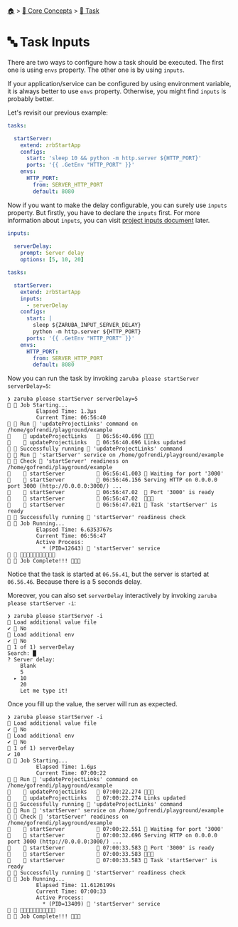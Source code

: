 <!--startTocHeader-->
[🏠](../../README.md) > [🧠 Core Concepts](../README.md) > [🔨 Task](README.md)
# 🔤 Task Inputs
<!--endTocHeader-->


There are two ways to configure how a task should be executed. The first one is using `envs` property. The other one is by using `inputs`.

If your application/service can be configured by using environment variable, it is always better to use `envs` property. Otherwise, you might find `inputs` is probably better.

Let's revisit our previous example:

```yaml
tasks:

  startServer:
    extend: zrbStartApp
    configs:
      start: 'sleep 10 && python -m http.server ${HTTP_PORT}'
      ports: '{{ .GetEnv "HTTP_PORT" }}'
    envs:
      HTTP_PORT:
        from: SERVER_HTTP_PORT
        default: 8080
```

Now if you want to make the delay configurable, you can surely use `inputs` property. But firstly, you have to declare the `inputs` first. For more information about `inputs`, you can visit [project inputs document](../project/project-inputs.md) later.

```yaml
inputs:
  
  serverDelay:
    prompt: Server delay
    options: [5, 10, 20]

tasks:

  startServer:
    extend: zrbStartApp
    inputs:
      - serverDelay
    configs:
      start: |
        sleep ${ZARUBA_INPUT_SERVER_DELAY}
        python -m http.server ${HTTP_PORT}
      ports: '{{ .GetEnv "HTTP_PORT" }}'
    envs:
      HTTP_PORT:
        from: SERVER_HTTP_PORT
        default: 8080
```

Now you can run the task by invoking `zaruba please startServer serverDelay=5`:

```
❯ zaruba please startServer serverDelay=5
🤖 🔎 Job Starting...
         Elapsed Time: 1.3µs
         Current Time: 06:56:40
🤖 🏁 Run 🔗 'updateProjectLinks' command on /home/gofrendi/playground/example
🤖    🚀 updateProjectLinks   🔗 06:56:40.696 🎉🎉🎉
🤖    🚀 updateProjectLinks   🔗 06:56:40.696 Links updated
🤖 🎉 Successfully running 🔗 'updateProjectLinks' command
🤖 🏁 Run 🍏 'startServer' service on /home/gofrendi/playground/example
🤖 🏁 Check 🍏 'startServer' readiness on /home/gofrendi/playground/example
🤖    🔎 startServer          🍏 06:56:41.003 📜 Waiting for port '3000'
🤖    🚀 startServer          🍏 06:56:46.156 Serving HTTP on 0.0.0.0 port 3000 (http://0.0.0.0:3000/) ...
🤖    🔎 startServer          🍏 06:56:47.02  📜 Port '3000' is ready
🤖    🔎 startServer          🍏 06:56:47.02  🎉🎉🎉
🤖    🔎 startServer          🍏 06:56:47.021 📜 Task 'startServer' is ready
🤖 🎉 Successfully running 🍏 'startServer' readiness check
🤖 🔎 Job Running...
         Elapsed Time: 6.6353767s
         Current Time: 06:56:47
         Active Process:
           * (PID=12643) 🍏 'startServer' service
🤖 🎉 🎉🎉🎉🎉🎉🎉🎉🎉🎉🎉🎉
🤖 🎉 Job Complete!!! 🎉🎉🎉
```

Notice that the task is started at `06.56.41`, but the server is started at `06.56.46`. Because there is a 5 seconds delay.

Moreover, you can also set `serverDelay` interactively by invoking `zaruba please startServer -i`:

```
❯ zaruba please startServer -i
🤖 Load additional value file
✔ 🏁 No
🤖 Load additional env
✔ 🏁 No
🤖 1 of 1) serverDelay
Search: █
? Server delay:
    Blank
    5
  ▸ 10
    20
    Let me type it!
```

Once you fill up the value, the server will run as expected.

```
❯ zaruba please startServer -i
🤖 Load additional value file
✔ 🏁 No
🤖 Load additional env
✔ 🏁 No
🤖 1 of 1) serverDelay
✔ 10
🤖 🔎 Job Starting...
         Elapsed Time: 1.6µs
         Current Time: 07:00:22
🤖 🏁 Run 🔗 'updateProjectLinks' command on /home/gofrendi/playground/example
🤖    🚀 updateProjectLinks   🔗 07:00:22.274 🎉🎉🎉
🤖    🚀 updateProjectLinks   🔗 07:00:22.274 Links updated
🤖 🎉 Successfully running 🔗 'updateProjectLinks' command
🤖 🏁 Run 🍏 'startServer' service on /home/gofrendi/playground/example
🤖 🏁 Check 🍏 'startServer' readiness on /home/gofrendi/playground/example
🤖    🔎 startServer          🍏 07:00:22.551 📜 Waiting for port '3000'
🤖    🚀 startServer          🍏 07:00:32.696 Serving HTTP on 0.0.0.0 port 3000 (http://0.0.0.0:3000/) ...
🤖    🔎 startServer          🍏 07:00:33.583 📜 Port '3000' is ready
🤖    🔎 startServer          🍏 07:00:33.583 🎉🎉🎉
🤖    🔎 startServer          🍏 07:00:33.583 📜 Task 'startServer' is ready
🤖 🎉 Successfully running 🍏 'startServer' readiness check
🤖 🔎 Job Running...
         Elapsed Time: 11.6126199s
         Current Time: 07:00:33
         Active Process:
           * (PID=13409) 🍏 'startServer' service
🤖 🎉 🎉🎉🎉🎉🎉🎉🎉🎉🎉🎉🎉
🤖 🎉 Job Complete!!! 🎉🎉🎉
```


<!--startTocSubtopic-->
<!--endTocSubtopic-->